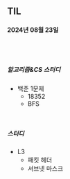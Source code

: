 ## TIL
#### 2024년 08월 23일

<br>
<br>

##### 알고리즘&CS 스터디
- 백준 1문제
    - 18352
    - BFS


<br>


##### 스터디
- L3
    - 패킷 헤더
    - 서브넷 마스크